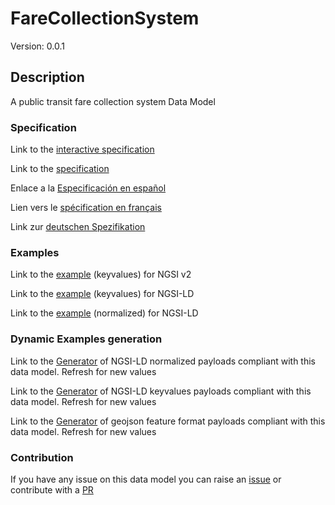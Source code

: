 # FareCollectionSystem
Version: 0.0.1

## Description 

A public transit fare collection system Data Model
### Specification

Link to the [interactive specification](https://swagger.lab.fiware.org/?url=https://smart-data-models.github.io/dataModel.Transportation/FareCollectionSystem/swagger.yaml)

Link to the [specification](https://smart-data-models.github.io/dataModel.Transportation/FareCollectionSystem/doc/spec.md)

Enlace a la [Especificación en español](https://smart-data-models.github.io/dataModel.Transportation/FareCollectionSystem/doc/spec_ES.md)

Lien vers le [spécification en français](https://smart-data-models.github.io/dataModel.Transportation/FareCollectionSystem/doc/spec_FR.md)

Link zur [deutschen Spezifikation](https://smart-data-models.github.io/dataModel.Transportation/FareCollectionSystem/doc/spec_DE.md)
### Examples

Link to the [example](https://smart-data-models.github.io/dataModel.Transportation/FareCollectionSystem/examples/example.json) (keyvalues) for NGSI v2

Link to the [example](https://smart-data-models.github.io/dataModel.Transportation/FareCollectionSystem/examples/example.jsonld) (keyvalues) for NGSI-LD

Link to the [example](https://smart-data-models.github.io/dataModel.Transportation/FareCollectionSystem/examples/example-normalized.jsonld) (normalized) for NGSI-LD
### Dynamic Examples generation

Link to the [Generator](https://smartdatamodels.org/extra/ngsi-ld_generator_v0.92.php?schemaUrl=https://raw.githubusercontent.com/smart-data-models/dataModel.Transportation/master/FareCollectionSystem/schema.json&email=info@smartdatamodels.org) of NGSI-LD normalized payloads compliant with this data model. Refresh for new values

Link to the [Generator](https://smartdatamodels.org/extra/ngsi-ld_generator_keyvalues_v0.92.php?schemaUrl=https://raw.githubusercontent.com/smart-data-models/dataModel.Transportation/master/FareCollectionSystem/schema.json&email=info@smartdatamodels.org) of NGSI-LD keyvalues payloads compliant with this data model. Refresh for new values

Link to the [Generator](https://smartdatamodels.org/extra/geojson_features_generator_v1.0.php?schemaUrl=https://raw.githubusercontent.com/smart-data-models/dataModel.Transportation/master/FareCollectionSystem/schema.json&email=info@smartdatamodels.org) of geojson feature format payloads compliant with this data model. Refresh for new values
### Contribution

 If you have any issue on this data model you can raise an [issue](https://github.com/smart-data-models/dataModel.Transportation/issues)  or contribute with a [PR](https://github.com/smart-data-models/dataModel.Transportation/pulls)